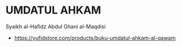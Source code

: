 # UMDATUL AHKAM
Syaikh al-Hafidz Abdul Ghani al-Maqdisi

* https://yufidstore.com/products/buku-umdatul-ahkam-al-qawam
